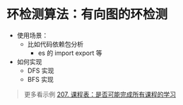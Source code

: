 
# 环检测算法：有向图的环检测



- 使用场景：
	- 比如代码依赖包分析
		- es 的 import export 等
- 如何实现
	- DFS 实现
	- BFS 实现

>  更多看示例 [207. 课程表：是否可能完成所有课程的学习](/post/66AAnb7V.html)


